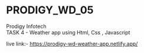 # PRODIGY_WD_05
Prodigy Infotech 
<br>
TASK 4 - Weather app using Html, Css , Javascript

live link:- https://prodigy-wd-weather-app.netlify.app/

